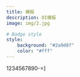 ```yaml
---
title: 模板
description: OI模板
image: img/2.jpg

# Badge style
style:
    background: "#2a9d8f"
    color: "#fff"
---
```




1234567890-=]